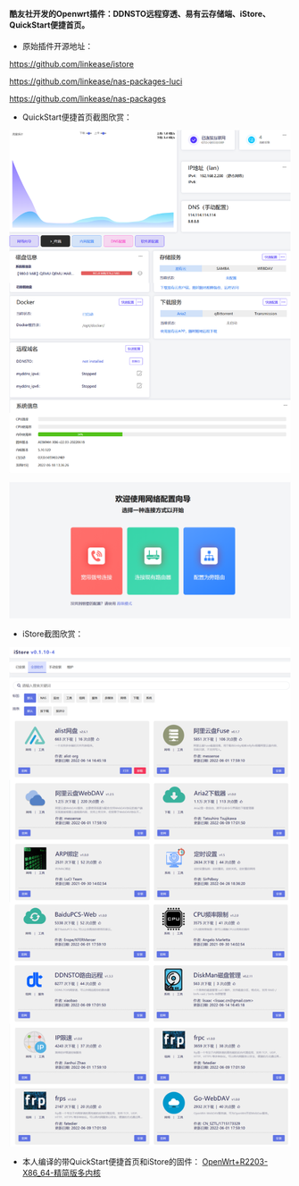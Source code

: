 #### 酷友社开发的Openwrt插件：DDNSTO远程穿透、易有云存储端、iStore、QuickStart便捷首页。

* 原始插件开源地址：

https://github.com/linkease/istore

https://github.com/linkease/nas-packages-luci

https://github.com/linkease/nas-packages

* QuickStart便捷首页截图欣赏：

![jpg](./pic/1.png)

![jpg](./pic/2.png)


* iStore截图欣赏：

![jpg](./pic/3.png)



* 本人编译的带QuickStart便捷首页和iStore的固件：
[OpenWrt+R2203-X86_64-精简版多内核](https://www.right.com.cn/forum/forum.php?mod=viewthread&tid=7182055&page=1&extra=)

